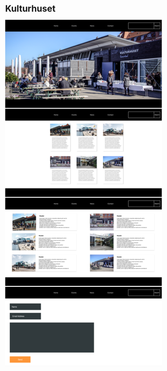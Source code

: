 # Kulturhuset
![](/public/images/home.png)
![](/public/images/events.png)
![](/public/images/news.png)
![](/public/images/contact.png)
